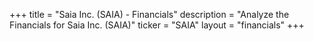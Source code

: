 +++
title = "Saia Inc. (SAIA) - Financials"
description = "Analyze the Financials for Saia Inc. (SAIA)"
ticker = "SAIA"
layout = "financials"
+++

